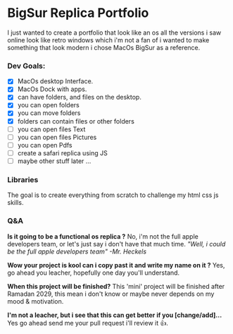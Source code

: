# BigSur Replica Portfolio

I just wanted to create a portfolio that look like an os all the versions i saw online look like retro windows which i'm not a fan of i wanted to make something that look modern i chose MacOs BigSur as a reference. 

### Dev Goals:

- [x] MacOs desktop Interface.
- [x] MacOs Dock with apps.
- [x] can have folders, and files on the desktop.
- [x] you can open folders
- [x] you can move folders
- [x] folders can contain files or other folders
- [ ] you can open files Text
- [ ] you can open files Pictures
- [ ] you can open Pdfs
- [ ] create a safari replica using JS
- [ ] maybe other stuff later ...

### Libraries

The goal is to create everything from scratch to challenge my html css js skills.

### Q&A

**Is it going to be a functional os replica ?**
No, i'm not the full apple developers team, or let's just say i don't have that much time.
*"Well, i could be the full apple developers team" -Mr. Heckels*

**Wow your project is kool can i copy past it and write my name on it ?**
Yes, go ahead you leacher, hopefully one day you'll understand.

**When this project will be finished?**
This 'mini' project will be finished after Ramadan 2029, this mean i don't know or maybe never depends on my mood & motivation.

**I'm not a leacher, but i see that this can get better if you [change/add]...**
Yes go ahead send me your pull request i'll review it 👍.